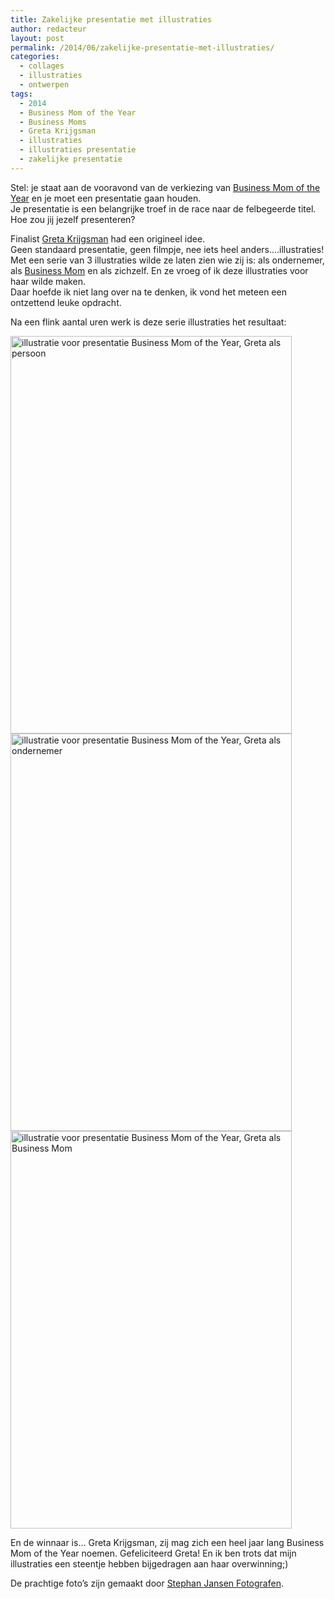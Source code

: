 ```yaml
---
title: Zakelijke presentatie met illustraties
author: redacteur
layout: post
permalink: /2014/06/zakelijke-presentatie-met-illustraties/
categories:
  - collages
  - illustraties
  - ontwerpen
tags:
  - 2014
  - Business Mom of the Year
  - Business Moms
  - Greta Krijgsman
  - illustraties
  - illustraties presentatie
  - zakelijke presentatie
---
```

Stel: je staat aan de vooravond van de verkiezing van <a title="Lees meer over verkiezing Business Mom of the Year 2014" href="http://www.businessmoms.nl/business-mom-of-the-year" target="_blank">Business Mom of the Year</a> en je moet een presentatie gaan houden.  
Je presentatie is een belangrijke troef in de race naar de felbegeerde titel.  
Hoe zou jij jezelf presenteren?

Finalist <a title="website van bgreat, het bedrijf van Greta Krijgsman" href="http://www.bgreat.org/" target="_blank">Greta Krijgsman</a> had een origineel idee.  
Geen standaard presentatie, geen filmpje, nee iets heel anders….illustraties!  
Met een serie van 3 illustraties wilde ze laten zien wie zij is: als ondernemer, als <a title="website Daatkrachtig!, het andere bedrijf van Greta Krijgsman" href="http://www.daatkrachtig.nl/" target="_blank">Business Mom</a> en als zichzelf. En ze vroeg of ik deze illustraties voor haar wilde maken.  
Daar hoefde ik niet lang over na te denken, ik vond het meteen een ontzettend leuke opdracht.

Na een flink aantal uren werk is deze serie illustraties het resultaat:

<img class="aligncenter wp-image-6654 size-full" title="illustratie voor presentatie Business Mom of the Year, Greta als persoon" src="/wordpress/wp-content/uploads/2014/06/Greta_als_persoon.jpg" alt="illustratie voor presentatie Business Mom of the Year, Greta als persoon" width="450" height="636" /><img class="aligncenter wp-image-6655 size-full" title="illustratie voor presentatie Business Mom of the Year, Greta als ondernemer" src="/wordpress/wp-content/uploads/2014/06/Greta_werk.jpg" alt="illustratie voor presentatie Business Mom of the Year, Greta als ondernemer" width="450" height="636" /><img class="aligncenter wp-image-6656 size-full" title="illustratie voor presentatie Business Mom of the Year, Greta als Business Mom" src="/wordpress/wp-content/uploads/2014/06/Greta_businessmom.jpg" alt="illustratie voor presentatie Business Mom of the Year, Greta als Business Mom" width="450" height="636" />

En de winnaar is&#8230; Greta Krijgsman, zij mag zich een heel jaar lang Business Mom of the Year noemen. Gefeliciteerd Greta! En ik ben trots dat mijn illustraties een steentje hebben bijgedragen aan haar overwinning;)

De prachtige foto&#8217;s zijn gemaakt door <a title="website van Stephan Jansen Fotografen" href="http://www.stephanjansen.nl/" target="_blank">Stephan Jansen Fotografen</a>.
